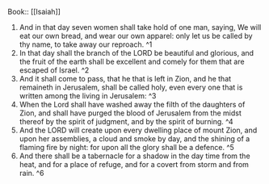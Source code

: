  Book:: [[Isaiah]]
 1. And in that day seven women shall take hold of one man, saying, We will eat our own bread, and wear our own apparel: only let us be called by thy name, to take away our reproach. ^1
 2. In that day shall the branch of the LORD be beautiful and glorious, and the fruit of the earth shall be excellent and comely for them that are escaped of Israel. ^2
 3. And it shall come to pass, that he that is left in Zion, and he that remaineth in Jerusalem, shall be called holy, even every one that is written among the living in Jerusalem: ^3
 4. When the Lord shall have washed away the filth of the daughters of Zion, and shall have purged the blood of Jerusalem from the midst thereof by the spirit of judgment, and by the spirit of burning. ^4
 5. And the LORD will create upon every dwelling place of mount Zion, and upon her assemblies, a cloud and smoke by day, and the shining of a flaming fire by night: for upon all the glory shall be a defence. ^5
 6. And there shall be a tabernacle for a shadow in the day time from the heat, and for a place of refuge, and for a covert from storm and from rain. ^6
